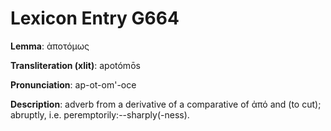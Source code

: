 # Lexicon Entry G664

**Lemma**: ἀποτόμως

**Transliteration (xlit)**: apotómōs

**Pronunciation**: ap-ot-om'-oce

**Description**:
adverb from a derivative of a comparative of ἀπό and  (to cut); abruptly, i.e. peremptorily:--sharply(-ness).
